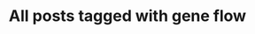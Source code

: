 ---
layout: tag
title: "All posts tagged with gene flow"
permalink: /weblog/tags/gene-flow/
taxonomy: gene flow
---